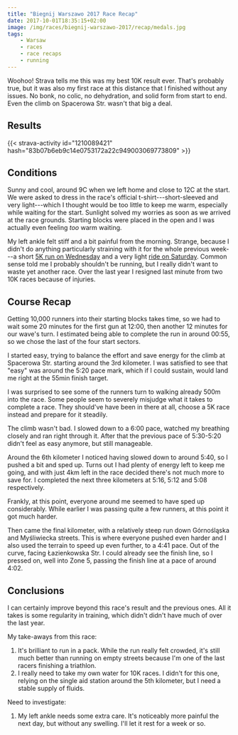 ```yaml
---
title: "Biegnij Warszawo 2017 Race Recap"
date: 2017-10-01T18:35:15+02:00
image: /img/races/biegnij-warszawo-2017/recap/medals.jpg
tags:
    - Warsaw
    - races
    - race recaps
    - running
---
```


Woohoo! Strava tells me this was my best 10K result ever. That's probably true, but it was also my first race at this distance that I finished without any issues. No bonk, no colic, no dehydration, and solid form from start to end. Even the climb on Spacerowa Str. wasn't that big a deal.

<!--more-->

## Results

{{< strava-activity id="1210089421" hash="83b07b6eb9c14e0753172a22c949003069773809" >}}

## Conditions

Sunny and cool, around 9C when we left home and close to 12C at the start. We were asked to dress in the race's official t-shirt---short-sleeved and very light---which I thought would be too little to keep me warm, especially while waiting for the start. Sunlight solved my worries as soon as we arrived at the race grounds. Starting blocks were placed in the open and I was actually even feeling _too_ warm waiting.

My left ankle felt stiff and a bit painful from the morning. Strange, because I didn't do anything particularly straining with it for the whole previous week---a short [5K run on Wednesday][strava-wed-run] and a very light [ride on Saturday][strava-sat-ride]. Common sense told me I probably shouldn't be running, but I really didn't want to waste yet another race. Over the last year I resigned last minute from two 10K races because of injuries.

## Course Recap

Getting 10,000 runners into their starting blocks takes time, so we had to wait some 20 minutes for the first gun at 12:00, then another 12 minutes for our wave's turn. I estimated being able to complete the run in around 00:55, so we chose the last of the four start sectors.

I started easy, trying to balance the effort and save energy for the climb at Spacerowa Str. starting around the 3rd kilometer. I was satisfied to see that "easy" was around the 5:20 pace mark, which if I could sustain, would land me right at the 55min finish target.

I was surprised to see some of the runners turn to walking already 500m into the race. Some people seem to severely misjudge what it takes to complete a race. They should've have been in there at all, choose a 5K race instead and prepare for it steadily.

The climb wasn't bad. I slowed down to a 6:00 pace, watched my breathing closely and ran right through it. After that the previous pace of 5:30-5:20 didn't feel as easy anymore, but still manageable.

Around the 6th kilometer I noticed having slowed down to around 5:40, so I pushed a bit and sped up. Turns out I had plenty of energy left to keep me going, and with just 4km left in the race decided there's not much more to save for. I completed the next three kilometers at 5:16, 5:12 and 5:08 respectively.

Frankly, at this point, everyone around me seemed to have sped up considerably. While earlier I was passing quite a few runners, at this point it got much harder.

Then came the final kilometer, with a relatively steep run down Górnośląska and Myśliwiecka streets. This is where everyone pushed even harder and I also used the terrain to speed up even further, to a 4:41 pace. Out of the curve, facing Łazienkowska Str. I could already see the finish line, so I pressed on, well into Zone 5, passing the finish line at a pace of around 4:02.

## Conclusions

I can certainly improve beyond this race's result and the previous ones. All it takes is some regularity in training, which didn't didn't have much of over the last year.

My take-aways from this race:

1. It's brilliant to run in a pack. While the run really felt crowded, it's still much better than running on empty streets because I'm one of the last racers finishing a triathlon.
1. I really need to take my own water for 10K races. I didn't for this one, relying on the single aid station around the 5th kilometer, but I need a stable supply of fluids.

Need to investigate:

1. My left ankle needs some extra care. It's noticeably more painful the next day, but without any swelling. I'll let it rest for a week or so.

[strava-wed-run]: https://www.strava.com/activities/1204411816
[strava-sat-ride]: https://www.strava.com/activities/1208268317
